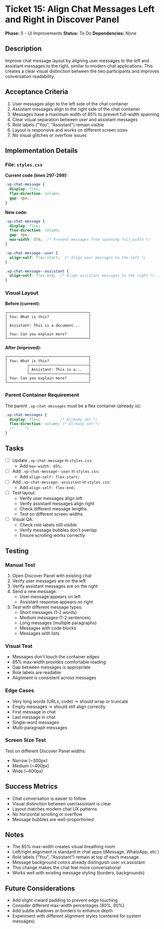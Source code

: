 # Ticket 15: Align Chat Messages Left and Right in Discover Panel

**Phase:** 5 - UI Improvements
**Status:** To Do
**Dependencies:** None

## Description

Improve chat message layout by aligning user messages to the left and assistant messages to the right, similar to modern chat applications. This creates a clear visual distinction between the two participants and improves conversation readability.

## Acceptance Criteria

1. User messages align to the left side of the chat container
2. Assistant messages align to the right side of the chat container
3. Messages have a maximum width of 85% to prevent full-width spanning
4. Clear visual separation between user and assistant messages
5. Role labels ("You", "Assistant") remain visible
6. Layout is responsive and works on different screen sizes
7. No visual glitches or overflow issues

## Implementation Details

### File: `styles.css`

**Current code (lines 297-299):**
```css
.vp-chat-message {
  display: flex;
  flex-direction: column;
  gap: 4px;
}
```

**New code:**
```css
.vp-chat-message {
  display: flex;
  flex-direction: column;
  gap: 4px;
  max-width: 85%;  /* Prevent messages from spanning full width */
}

.vp-chat-message--user {
  align-self: flex-start;  /* Align user messages to the left */
}

.vp-chat-message--assistant {
  align-self: flex-end;  /* Align assistant messages to the right */
}
```

### Visual Layout

**Before (current):**
```
┌─────────────────────────────────────┐
│ You: What is this?                  │
│                                     │
│ Assistant: This is a document...    │
│                                     │
│ You: Can you explain more?          │
└─────────────────────────────────────┘
```

**After (improved):**
```
┌─────────────────────────────────────┐
│ You: What is this?                  │
│         ┌───────────────────────────┤
│         │ Assistant: This is a...   │
│         └───────────────────────────┤
│ You: Can you explain more?          │
└─────────────────────────────────────┘
```

### Parent Container Requirement

The parent `.vp-chat-messages` must be a flex container (already is):
```css
.vp-chat-messages {
  display: flex;         /* Already set */
  flex-direction: column; /* Already set */
  /* ... */
}
```

## Tasks

- [ ] Update `.vp-chat-message` in `styles.css`:
  - Add `max-width: 85%;`
- [ ] Add `.vp-chat-message--user` in `styles.css`:
  - Add `align-self: flex-start;`
- [ ] Add `.vp-chat-message--assistant` in `styles.css`:
  - Add `align-self: flex-end;`
- [ ] Test layout:
  - Verify user messages align left
  - Verify assistant messages align right
  - Check different message lengths
  - Test on different screen widths
- [ ] Visual QA:
  - Check role labels still visible
  - Verify message bubbles don't overlap
  - Ensure scrolling works correctly

## Testing

### Manual Test
1. Open Discover Panel with existing chat
2. Verify user messages are on the left
3. Verify assistant messages are on the right
4. Send a new message:
   - User message appears on left
   - Assistant response appears on right
5. Test with different message types:
   - Short messages (1-2 words)
   - Medium messages (1-2 sentences)
   - Long messages (multiple paragraphs)
   - Messages with code blocks
   - Messages with lists

### Visual Test
- Messages don't touch the container edges
- 85% max-width provides comfortable reading
- Gap between messages is appropriate
- Role labels are readable
- Alignment is consistent across messages

### Edge Cases
- Very long words (URLs, code) → should wrap or truncate
- Empty messages → should still align correctly
- First message in chat
- Last message in chat
- Single-word messages
- Multi-paragraph messages

### Screen Size Test
Test on different Discover Panel widths:
- Narrow (~300px)
- Medium (~400px)
- Wide (~600px)

## Success Metrics

- Chat conversation is easier to follow
- Visual distinction between user/assistant is clear
- Layout matches modern chat UX patterns
- No horizontal scrolling or overflow
- Message bubbles are well-proportioned

## Notes

- The 85% max-width creates visual breathing room
- Left/right alignment is standard in chat apps (iMessage, WhatsApp, etc.)
- Role labels ("You", "Assistant") remain at top of each message
- Message background colors already distinguish user vs assistant
- This change makes the chat feel more conversational
- Works well with existing message styling (borders, backgrounds)

## Future Considerations

- Add slight inward padding to prevent edge touching
- Consider different max-width percentages (80%, 90%)
- Add subtle shadows or borders to enhance depth
- Experiment with different alignment styles (centered for system messages)
